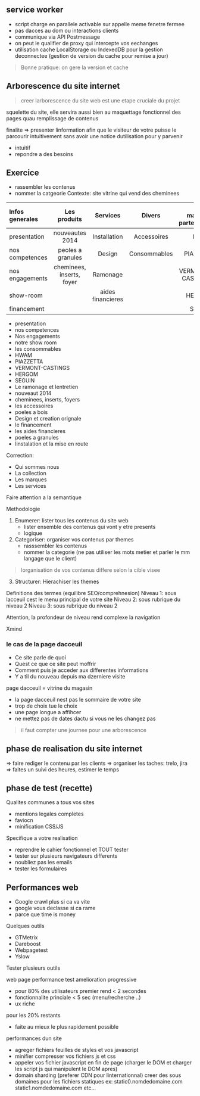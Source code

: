 ## service worker

- script charge en parallele activable sur appelle meme fenetre fermee
- pas dacces au dom ou interactions clients
- communique via API Postmessage
- on peut le qualifier de proxy qui intercepte vos eechanges
- utilisation cache LocalStorage ou IndexedDB pour la gestion deconnectee (gestion de version du cache pour remise a jour)

> Bonne pratique: on gere la version et cache

## Arborescence du site internet

> creer larborescence du site web est une etape cruciale du projet

squelette du site, elle servira aussi bien au maquettage fonctionnel des pages quau remplissage de contenus

finalite => presenter linformation afin que le visiteur de votre puisse le parcourir intuitivement sans avoir une notice dutilisation pour y parvenir

- intuitif
- repondre a des besoins

## Exercice

- rassembler les contenus
- nommer la catgeorie
  Contexte: site vitrine qui vend des cheminees

| Infos generales |       Les produits        |     Services      |    Divers    | Les marques partenaires |
| :-------------- | :-----------------------: | :---------------: | :----------: | ----------------------: |
| presentation    |      nouveautes 2014      |   Installation    | Accessoires  |                    HWAM |
| nos competences |     peoles a granules     |      Design       | Consommables |                PIAZETTA |
| nos engagements | cheminees, inserts, foyer |     Ramonage      |              |        VERMONT-CASTINGS |
| show-room       |                           | aides financieres |              |                  HERGOM |
| financement     |                           |                   |              |                  SEGUIN |

- presentation
- nos competences
- Nos engagements
- notre show room
- les consommables
- HWAM
- PIAZZETTA
- VERMONT-CASTINGS
- HERGOM
- SEGUIN
- Le ramonage et lentretien
- nouveaut 2014
- cheminees, inserts, foyers
- les accessoires
- poeles a bois
- Design et creation orignale
- le financement
- les aides financieres
- poeles a granules
- linstalation et la mise en route

Correction:

- Qui sommes nous
- La collection
- Les marques
- Les services

Faire attention a la semantique

Methodologie

1. Enumerer: lister tous les contenus du site web
   - lister ensemble des contenus qui vont y etre presents
   - logique
2. Categoriser: organiser vos contenus par themes
   - rasssembler les contenus
   - nommer la categorie (ne pas utiliser les mots metier et parler le mm langage que le client)

> lorganisation de vos contenus differe selon la cible visee

3. Structurer: Hierachiser les themes

Definitions des termes (equilibre SEO/comprehnesion)
Niveau 1: sous lacceuil cest le menu principal de votre site
Niveau 2: sous rubrique du niveau 2
Niveau 3: sous rubrique du niveau 2

Attention, la profondeur de niveau rend complexe la navigation

Xmind

### le cas de la page dacceuil

- Ce site parle de quoi
- Quest ce que ce site peut moffrir
- Comment puis je acceder aux differentes informations
- Y a til du nouveau depuis ma dzerniere visite

page dacceuil = vitrine du magasin

- la page dacceuil nest pas le sommaire de votre site
- trop de choix tue le choix
- une page longue a affihcer
- ne mettez pas de dates dactu si vous ne les changez pas

> il faut compter une journee pour une arborescence

## phase de realisation du site internet

=> faire rediger le contenu par les clients
=> organiser les taches: trelo, jira
=> faites un suivi des heures, estimer le temps

## phase de test (recette)

Qualites communes a tous vos sites

- mentions legales completes
- faviocn
- minification CSS/JS

Specifique a votre realisation

- reprendre le cahier fonctionnel et TOUT tester
- tester sur plusieurs navigateurs differents
- noubliez pas les emails
- tester les formulaires

## Performances web

- Google crawl plus si ca va vite
- google vous declasse si ca rame
- parce que time is money

Quelques outils

- GTMetrix
- Dareboost
- Webpagetest
- Yslow

Tester plusieurs outils

web page performance test
amelioration progressive

- pour 80% des utilisateurs premier rend < 2 secondes
- fonctionnalite princiale < 5 sec (menu/recherche ..)
- ux riche

pour les 20% restants

- faite au mieux le plus rapidement possible

performances dun site

- agreger fichiers feuilles de styles et vos javascript
- minifier compresser vos fichiers js et css
- appeler vos fichier javascript en fin de page (charger le DOM et charger les script js qui manipulent le DOM apres)
- domain sharding (preferer CDN pour linternationnal)
  creer des sous domaines pour les fichiers statiques ex: static0.nomdedomaine.com static1.nomdedomaine.com etc...
